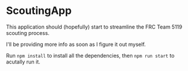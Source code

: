 # ScoutingApp
This application should (hopefully) start to streamline the FRC Team 5119 scouting process.

I'll be providing more info as soon as I figure it out myself.


Run `npm install` to install all the dependencies, then `npm run start` to acutally run it.
